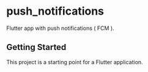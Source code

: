 # push_notifications

Flutter app with push notifications ( FCM ).

## Getting Started

This project is a starting point for a Flutter application.


